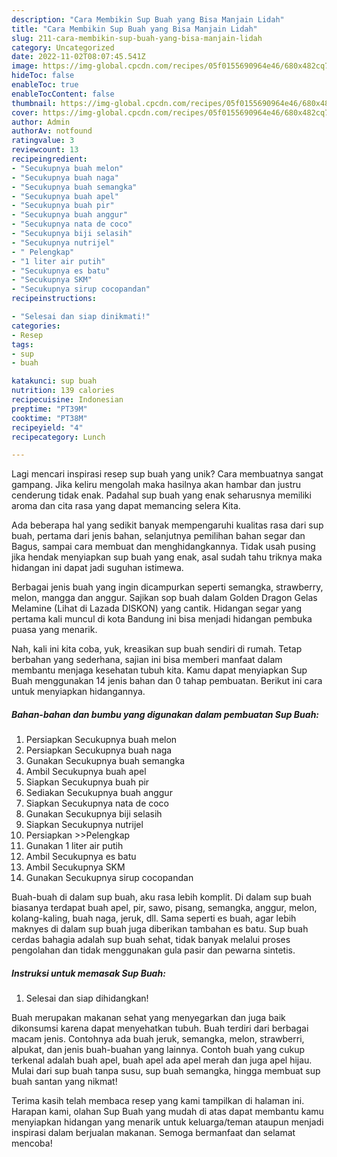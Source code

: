 ```yaml
---
description: "Cara Membikin Sup Buah yang Bisa Manjain Lidah"
title: "Cara Membikin Sup Buah yang Bisa Manjain Lidah"
slug: 211-cara-membikin-sup-buah-yang-bisa-manjain-lidah
category: Uncategorized
date: 2022-11-02T08:07:45.541Z
image: https://img-global.cpcdn.com/recipes/05f0155690964e46/680x482cq70/sup-buah-foto-resep-utama.jpg
hideToc: false
enableToc: true
enableTocContent: false
thumbnail: https://img-global.cpcdn.com/recipes/05f0155690964e46/680x482cq70/sup-buah-foto-resep-utama.jpg
cover: https://img-global.cpcdn.com/recipes/05f0155690964e46/680x482cq70/sup-buah-foto-resep-utama.jpg
author: Admin
authorAv: notfound
ratingvalue: 3
reviewcount: 13
recipeingredient:
- "Secukupnya buah melon"
- "Secukupnya buah naga"
- "Secukupnya buah semangka"
- "Secukupnya buah apel"
- "Secukupnya buah pir"
- "Secukupnya buah anggur"
- "Secukupnya nata de coco"
- "Secukupnya biji selasih"
- "Secukupnya nutrijel"
- " Pelengkap"
- "1 liter air putih"
- "Secukupnya es batu"
- "Secukupnya SKM"
- "Secukupnya sirup cocopandan"
recipeinstructions:

- "Selesai dan siap dinikmati!"
categories:
- Resep
tags:
- sup
- buah

katakunci: sup buah 
nutrition: 139 calories
recipecuisine: Indonesian
preptime: "PT39M"
cooktime: "PT38M"
recipeyield: "4"
recipecategory: Lunch

---
```





Lagi mencari inspirasi resep sup buah yang unik? Cara membuatnya sangat gampang. Jika keliru mengolah maka hasilnya akan hambar dan justru cenderung tidak enak. Padahal sup buah yang enak seharusnya memiliki aroma dan cita rasa yang dapat memancing selera Kita.





Ada beberapa hal yang sedikit banyak mempengaruhi kualitas rasa dari sup buah, pertama dari jenis bahan, selanjutnya pemilihan bahan segar dan Bagus, sampai cara membuat dan menghidangkannya. Tidak usah pusing jika hendak menyiapkan sup buah yang enak,      asal sudah tahu triknya maka hidangan ini dapat jadi suguhan istimewa.














Berbagai jenis buah yang ingin dicampurkan seperti semangka, strawberry, melon, mangga dan anggur. Sajikan sop buah dalam Golden Dragon Gelas Melamine (Lihat di Lazada DISKON) yang cantik. Hidangan segar yang pertama kali muncul di kota Bandung ini bisa menjadi hidangan pembuka puasa yang menarik.






Nah, kali ini kita coba, yuk, kreasikan sup buah sendiri di rumah. Tetap berbahan yang sederhana, sajian ini bisa memberi manfaat dalam membantu menjaga kesehatan tubuh kita. Kamu dapat menyiapkan Sup Buah menggunakan 14 jenis bahan dan 0 tahap pembuatan. Berikut ini cara untuk menyiapkan hidangannya.

<!--inarticleads1-->

##### Bahan-bahan dan bumbu yang digunakan dalam pembuatan Sup Buah:

1. Persiapkan Secukupnya buah melon
1. Persiapkan Secukupnya buah naga
1. Gunakan Secukupnya buah semangka
1. Ambil Secukupnya buah apel
1. Siapkan Secukupnya buah pir
1. Sediakan Secukupnya buah anggur
1. Siapkan Secukupnya nata de coco
1. Gunakan Secukupnya biji selasih
1. Siapkan Secukupnya nutrijel
1. Persiapkan  &gt;&gt;Pelengkap
1. Gunakan 1 liter air putih
1. Ambil Secukupnya es batu
1. Ambil Secukupnya SKM
1. Gunakan Secukupnya sirup cocopandan


Buah-buah di dalam sup buah, aku rasa lebih komplit. Di dalam sup buah biasanya terdapat buah apel, pir, sawo, pisang, semangka, anggur, melon, kolang-kaling, buah naga, jeruk, dll. Sama seperti es buah, agar lebih maknyes di dalam sup buah juga diberikan tambahan es batu. Sup buah cerdas bahagia adalah sup buah sehat, tidak banyak melalui proses pengolahan dan tidak menggunakan gula pasir dan pewarna sintetis. 

<!--inarticleads2-->

##### Instruksi untuk memasak Sup Buah:


1. Selesai dan siap dihidangkan!

Buah merupakan makanan sehat yang menyegarkan dan juga baik dikonsumsi karena dapat menyehatkan tubuh. Buah terdiri dari berbagai macam jenis. Contohnya ada buah jeruk, semangka, melon, strawberri, alpukat, dan jenis buah-buahan yang lainnya. Contoh buah yang cukup terkenal adalah buah apel, buah apel ada apel merah dan juga apel hijau. Mulai dari sup buah tanpa susu, sup buah semangka, hingga membuat sup buah santan yang nikmat! 

Terima kasih telah membaca resep yang kami tampilkan di halaman ini. Harapan kami, olahan Sup Buah yang mudah di atas dapat membantu kamu menyiapkan hidangan yang menarik untuk keluarga/teman ataupun menjadi inspirasi dalam berjualan makanan. Semoga bermanfaat dan selamat mencoba!
